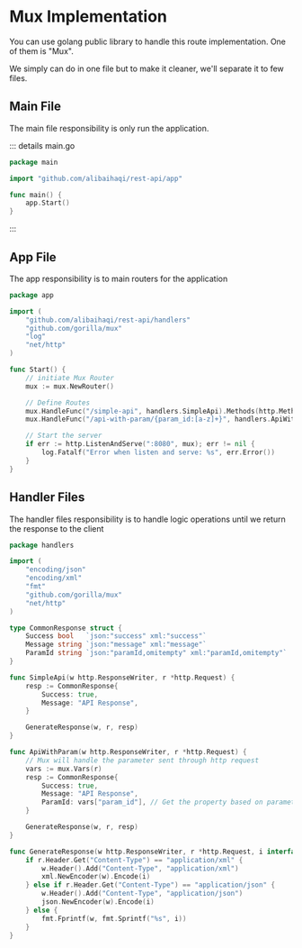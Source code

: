 # Mux Implementation

You can use golang public library to handle this route implementation. One of them is "Mux".

We simply can do in one file but to make it cleaner, we'll separate it to few files.

## Main File

The main file responsibility is only run the application.

::: details main.go
```go
package main

import "github.com/alibaihaqi/rest-api/app"

func main() {
	app.Start()
}
```
:::

## App File

The app responsibility is to main routers for the application

```go
package app

import (
	"github.com/alibaihaqi/rest-api/handlers"
	"github.com/gorilla/mux"
	"log"
	"net/http"
)

func Start() {
	// initiate Mux Router
	mux := mux.NewRouter()

	// Define Routes
	mux.HandleFunc("/simple-api", handlers.SimpleApi).Methods(http.MethodGet) // To specify method you expect to be open
	mux.HandleFunc("/api-with-param/{param_id:[a-z]+}", handlers.ApiWithParam).Methods(http.MethodGet)

	// Start the server
	if err := http.ListenAndServe(":8080", mux); err != nil {
		log.Fatalf("Error when listen and serve: %s", err.Error())
	}
}

```

## Handler Files

The handler files responsibility is to handle logic operations until we return the response to the client

```go
package handlers

import (
	"encoding/json"
	"encoding/xml"
	"fmt"
	"github.com/gorilla/mux"
	"net/http"
)

type CommonResponse struct {
	Success bool   `json:"success" xml:"success"`
	Message string `json:"message" xml:"message"`
	ParamId string `json:"paramId,omitempty" xml:"paramId,omitempty"`
}

func SimpleApi(w http.ResponseWriter, r *http.Request) {
	resp := CommonResponse{
		Success: true,
		Message: "API Response",
	}

	GenerateResponse(w, r, resp)
}

func ApiWithParam(w http.ResponseWriter, r *http.Request) {
	// Mux will handle the parameter sent through http request
	vars := mux.Vars(r)
	resp := CommonResponse{
		Success: true,
		Message: "API Response",
		ParamId: vars["param_id"], // Get the property based on parameter sent from the client
	}

	GenerateResponse(w, r, resp)
}

func GenerateResponse(w http.ResponseWriter, r *http.Request, i interface{}) {
	if r.Header.Get("Content-Type") == "application/xml" {
		w.Header().Add("Content-Type", "application/xml")
		xml.NewEncoder(w).Encode(i)
	} else if r.Header.Get("Content-Type") == "application/json" {
		w.Header().Add("Content-Type", "application/json")
		json.NewEncoder(w).Encode(i)
	} else {
		fmt.Fprintf(w, fmt.Sprintf("%s", i))
	}
}
```
